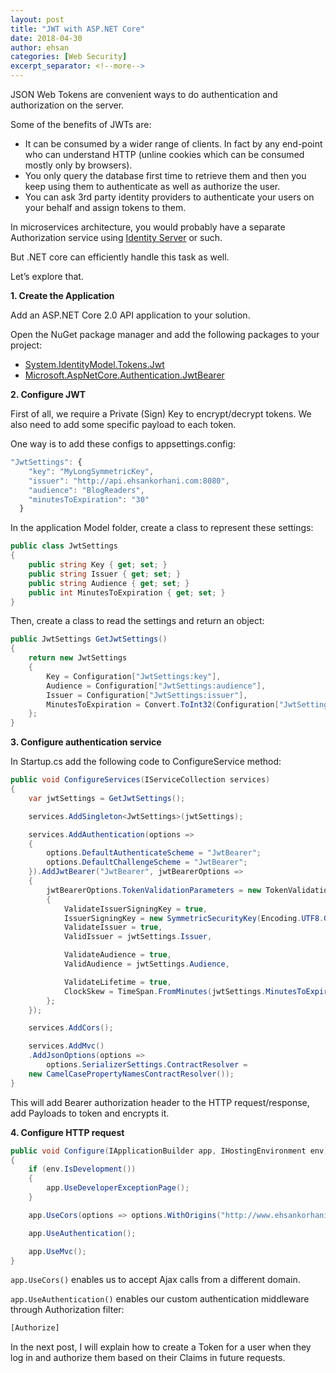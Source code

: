 ```yaml
---
layout: post
title: "JWT with ASP.NET Core"
date: 2018-04-30
author: ehsan
categories: [Web Security]
excerpt_separator: <!--more-->
---
```


JSON Web Tokens are convenient ways to do authentication and authorization on the server.

Some of the benefits of JWTs are:

* It can be consumed by a wider range of clients. In fact by any end-point who can understand HTTP (unline cookies which can be consumed mostly only by browsers).
* You only query the database first time to retrieve them and then you keep using them to authenticate as well as authorize the user.
* You can ask 3rd party identity providers to authenticate your users on your behalf and assign tokens to them.

In microservices architecture, you would probably have a separate Authorization service using [Identity Server](https://github.com/identityserver) or such.

But .NET core can efficiently handle this task as well.

Let’s explore that.
<!--more-->

**1\. Create the Application**

Add an ASP.NET Core 2.0 API application to your solution.

Open the NuGet package manager and add the following packages to your project:

  - [System.IdentityModel.Tokens.Jwt](https://www.nuget.org/packages/System.IdentityModel.Tokens.Jwt/)
  - [Microsoft.AspNetCore.Authentication.JwtBearer](https://www.nuget.org/packages/Microsoft.AspNetCore.Authentication.JwtBearer/)

**2\. Configure JWT**

First of all, we require a Private (Sign) Key to encrypt/decrypt tokens. We also need to add some specific payload to each token.

One way is to add these configs to appsettings.config:

```javascript
"JwtSettings": {
    "key": "MyLongSymmetricKey",
    "issuer": "http://api.ehsankorhani.com:8080",
    "audience": "BlogReaders",
    "minutesToExpiration": "30"
  }
```

In the application Model folder, create a class to represent these settings:

```csharp
public class JwtSettings
{
    public string Key { get; set; }
    public string Issuer { get; set; }
    public string Audience { get; set; }
    public int MinutesToExpiration { get; set; }
}
```

Then, create a class to read the settings and return an object:

```csharp
public JwtSettings GetJwtSettings()
{
    return new JwtSettings
    {
        Key = Configuration["JwtSettings:key"],
        Audience = Configuration["JwtSettings:audience"],
        Issuer = Configuration["JwtSettings:issuer"],
        MinutesToExpiration = Convert.ToInt32(Configuration["JwtSettings:minutesToExpiration"])
    };
}
```

**3\. Configure authentication service**

In Startup.cs add the following code to ConfigureService method:

```csharp
public void ConfigureServices(IServiceCollection services)
{
    var jwtSettings = GetJwtSettings();

    services.AddSingleton<JwtSettings>(jwtSettings);

    services.AddAuthentication(options =>
    {
        options.DefaultAuthenticateScheme = "JwtBearer";
        options.DefaultChallengeScheme = "JwtBearer";
    }).AddJwtBearer("JwtBearer", jwtBearerOptions =>
    {
        jwtBearerOptions.TokenValidationParameters = new TokenValidationParameters
        {
            ValidateIssuerSigningKey = true,
            IssuerSigningKey = new SymmetricSecurityKey(Encoding.UTF8.GetBytes(jwtSettings.Key)),
            ValidateIssuer = true,
            ValidIssuer = jwtSettings.Issuer,

            ValidateAudience = true,
            ValidAudience = jwtSettings.Audience,

            ValidateLifetime = true,
            ClockSkew = TimeSpan.FromMinutes(jwtSettings.MinutesToExpiration)
        };
    });

    services.AddCors();

    services.AddMvc()
    .AddJsonOptions(options =>
        options.SerializerSettings.ContractResolver =
    new CamelCasePropertyNamesContractResolver());
}
```

This will add Bearer authorization header to the HTTP request/response, add Payloads to token and encrypts it.

**4\. Configure HTTP request**

```csharp
public void Configure(IApplicationBuilder app, IHostingEnvironment env)
{
    if (env.IsDevelopment())
    {
        app.UseDeveloperExceptionPage();
    }

    app.UseCors(options => options.WithOrigins("http://www.ehsankorhani.com:8000").AllowAnyMethod().AllowAnyHeader());

    app.UseAuthentication();

    app.UseMvc();
}
```

`app.UseCors()` enables us to accept Ajax calls from a different domain.

`app.UseAuthentication()` enables our custom authentication middleware through Authorization filter:

```html
[Authorize]
```

In the next post, I will explain how to create a Token for a user when they log in and authorize them based on their Claims in future requests.

